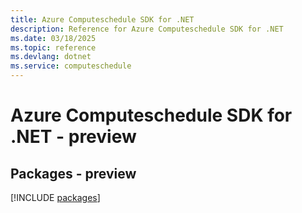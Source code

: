 ```yaml
---
title: Azure Computeschedule SDK for .NET
description: Reference for Azure Computeschedule SDK for .NET
ms.date: 03/18/2025
ms.topic: reference
ms.devlang: dotnet
ms.service: computeschedule
---
```

# Azure Computeschedule SDK for .NET - preview
## Packages - preview
[!INCLUDE [packages](computeschedule-index.md)]